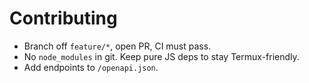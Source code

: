 # Contributing
- Branch off `feature/*`, open PR, CI must pass.
- No `node_modules` in git. Keep pure JS deps to stay Termux-friendly.
- Add endpoints to `/openapi.json`.
